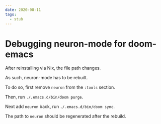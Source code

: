 ```yaml
---
date: 2020-08-11
tags: 
  - stub
---
```


# Debugging neuron-mode for doom-emacs

After reinstalling via Nix, the file path changes.

As such, neuron-mode has to be rebuilt.

To do so, first remove `neuron` from the `:tools` section.

Then, run `./.emacs.d/bin/doom purge`.

Next add `neuron` back, run `./.emacs.d/bin/doom sync`.

The path to `neuron` should be regenerated after the rebuild.
